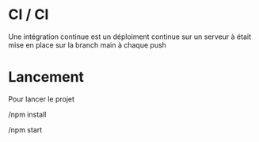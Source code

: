# CI / CI

Une intégration continue est un déploiment continue sur un serveur à était mise en place sur la branch main à chaque push

# Lancement

Pour lancer le projet

/npm install

/npm start